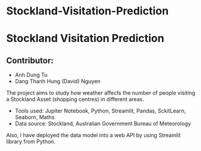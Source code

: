 # Stockland-Visitation-Prediction
# Stockland Visitation Prediction

## Contributor:
- Anh Dung Tu 
- Dang Thanh Hung (David) Nguyen

The project aims to study how weather affects the number of people visiting a Stockland Asset (shopping centres) in different areas. 

- Tools used: Jupiter Notebook, Python, Streamlit, Pandas, SckitLearn, Seaborn, Maths
- Data source: Stockland, Australian Government Bureau of Meteorology

Also, I have deployed the data model into a web API by using Streamlit library from Python.
